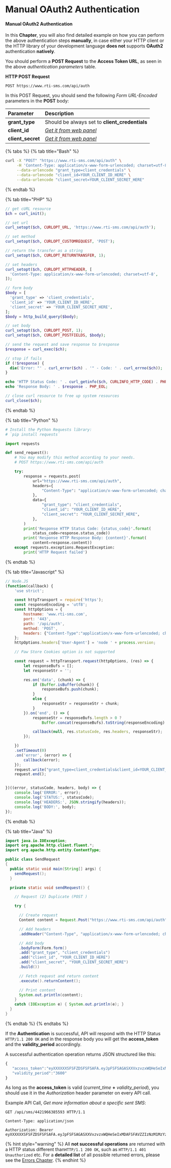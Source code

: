 # Manual OAuth2 Authentication



#### Manual OAuth2 Authentication <a id="manual-oauth2-authentication"></a>

In this **Chapter**, you will also find detailed example on how you can perform the above authentication steps **manually**, in case either your HTTP client or the HTTP library of your development language **does not** supports **OAuth2** authentication **natively**.

You should perform a **POST Request** to the **Access Token URL**, as seen in the above _authentication parameters_ table.

**HTTP POST Request**

`POST https://www.rti-sms.com/api/auth`

In this POST Request, you should send the following _Form URL-Encoded_ parameters in the **POST** body:

| Parameter | Description |
| :--- | :--- |
| **grant\_type** | Should be always set to **client\_credentials** |
| **client\_id** | [_Get it from web panel_](https://www.rti-sms.com) |
| **client\_secret** | [_Get it from web panel_](https://www.rti-sms.com) |

{% tabs %}
{% tab title="Bash" %}
```bash
curl -X "POST" "https://www.rti-sms.com/api/auth" \
     -H 'Content-Type: application/x-www-form-urlencoded; charset=utf-8' \
     --data-urlencode "grant_type=client_credentials" \
     --data-urlencode "client_id=YOUR_CLIENT_ID_HERE" \
     --data-urlencode "client_secret=YOUR_CLIENT_SECRET_HERE"
```
{% endtab %}

{% tab title="PHP" %}
```php
// get cURL resource
$ch = curl_init();

// set url
curl_setopt($ch, CURLOPT_URL, 'https://www.rti-sms.com/api/auth');

// set method
curl_setopt($ch, CURLOPT_CUSTOMREQUEST, 'POST');

// return the transfer as a string
curl_setopt($ch, CURLOPT_RETURNTRANSFER, 1);

// set headers
curl_setopt($ch, CURLOPT_HTTPHEADER, [
  'Content-Type: application/x-www-form-urlencoded; charset=utf-8',
]);

// form body
$body = [
  'grant_type' => 'client_credentials',
  'client_id' => 'YOUR_CLIENT_ID_HERE',
  'client_secret' => 'YOUR_CLIENT_SECRET_HERE',
];
$body = http_build_query($body);

// set body
curl_setopt($ch, CURLOPT_POST, 1);
curl_setopt($ch, CURLOPT_POSTFIELDS, $body);

// send the request and save response to $response
$response = curl_exec($ch);

// stop if fails
if (!$response) {
  die('Error: "' . curl_error($ch) . '" - Code: ' . curl_errno($ch));
}

echo 'HTTP Status Code: ' . curl_getinfo($ch, CURLINFO_HTTP_CODE) . PHP_EOL;
echo 'Response Body: ' . $response . PHP_EOL;

// close curl resource to free up system resources 
curl_close($ch);


```
{% endtab %}

{% tab title="Python" %}
```python
# Install the Python Requests library:
# `pip install requests`

import requests

def send_request():
    # You may modify this method according to your needs.
    # POST https://www.rti-sms.com/api/auth

    try:
        response = requests.post(
            url="https://www.rti-sms.com/api/auth",
            headers={
                "Content-Type": "application/x-www-form-urlencoded; charset=utf-8",
            },
            data={
                "grant_type": "client_credentials",
                "client_id": "YOUR_CLIENT_ID_HERE",
                "client_secret": "YOUR_CLIENT_SECRET_HERE",
            },
        )
        print('Response HTTP Status Code: {status_code}'.format(
            status_code=response.status_code))
        print('Response HTTP Response Body: {content}'.format(
            content=response.content))
    except requests.exceptions.RequestException:
        print('HTTP Request failed')

```
{% endtab %}

{% tab title="Javascript" %}
```javascript
// Node.JS
(function(callback) {
    'use strict';

    const httpTransport = require('https');
    const responseEncoding = 'utf8';
    const httpOptions = {
        hostname: 'www.rti-sms.com',
        port: '443',
        path: '/api/auth',
        method: 'POST',
        headers: {"Content-Type":"application/x-www-form-urlencoded; charset=utf-8"}
    };
    httpOptions.headers['User-Agent'] = 'node ' + process.version;

    // Paw Store Cookies option is not supported

    const request = httpTransport.request(httpOptions, (res) => {
        let responseBufs = [];
        let responseStr = '';

        res.on('data', (chunk) => {
            if (Buffer.isBuffer(chunk)) {
                responseBufs.push(chunk);
            }
            else {
                responseStr = responseStr + chunk;            
            }
        }).on('end', () => {
            responseStr = responseBufs.length > 0 ? 
                Buffer.concat(responseBufs).toString(responseEncoding) : responseStr;

            callback(null, res.statusCode, res.headers, responseStr);
        });

    })
    .setTimeout(0)
    .on('error', (error) => {
        callback(error);
    });
    request.write("grant_type=client_credentials&client_id=YOUR_CLIENT_ID_HERE&client_secret=YOUR_CLIENT_SECRET_HERE")
    request.end();


})((error, statusCode, headers, body) => {
    console.log('ERROR:', error); 
    console.log('STATUS:', statusCode);
    console.log('HEADERS:', JSON.stringify(headers));
    console.log('BODY:', body);
});

```
{% endtab %}

{% tab title="Java" %}
```java
import java.io.IOException;
import org.apache.http.client.fluent.*;
import org.apache.http.entity.ContentType;

public class SendRequest
{
  public static void main(String[] args) {
    sendRequest();
  }

  private static void sendRequest() {

    // Request (2) Duplicate (POST )

    try {

      // Create request
      Content content = Request.Post("https://www.rti-sms.com/api/auth")

      // Add headers
      .addHeader("Content-Type", "application/x-www-form-urlencoded; charset=utf-8")

      // Add body
      .bodyForm(Form.form()
      .add("grant_type", "client_credentials")
      .add("client_id", "YOUR_CLIENT_ID_HERE")
      .add("client_secret", "YOUR_CLIENT_SECRET_HERE")
      .build())

      // Fetch request and return content
      .execute().returnContent();

      // Print content
      System.out.println(content);
    }
    catch (IOException e) { System.out.println(e); }
  }
}

```
{% endtab %}
{% endtabs %}

If the **Authentication** is successful, API will respond with the HTTP Status `HTTP/1.1 200 OK` and in the response body you will get the **access\_token** and the **validity\_period** accordingly.

A successful authentication operation returns JSON structured like this:

```javascript
{
   "access_token":"eyXXXXXXSFSFZDSFSFSAFA.eyJpFSFSAGASXXVxzvzxWQHeSeIxMDAFSFAVZZIzNzM1MzYzODM3MzMifQ.p0kdoDSFSfzx2a$Ju8RCPAtLoLadSCZadasfaFa43",
   "validity_period":"3600"
}
```

As long as the **access\_token** is valid \(_current\_time_ **+** _validity\_period_\), you should use it in the _Authorization_ header parameter on every API call.

Example API Call, _Get more information about a specific sent SMS_:

```http
GET /api/sms/4421966385593 HTTP/1.1

Content-Type: application/json

Authorization: Bearer eyXXXXXXSFSFZDSFSFSAFA.eyJpFSFSAGASXXVxzvzxWQHeSeIxMDAFSFAVZZIzNzM1MzYzODM3MzMifQ.p0kdoDSFSfzx2a$Ju8RCPAtLoLadSCZadasfaFa43
```

{% hint style="warning" %}
All **not successful operations** are returned with a HTTP status different than`HTTP/1.1 200 OK`, such as `HTTP/1.1 401 Unauthorized` etc. For a **detailed list** of all possible returned errors, please see the [Errors Chapter](../errors/errors-codes.md).
{% endhint %}

